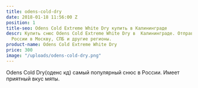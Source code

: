```yaml
---
title: odens-cold-dry
date: 2018-01-18 11:56:00 Z
position: 1
title-seo: Odens Cold Extreme White Dry купить в Калининграде
descr: Купить снюс Odens Cold Extreme White Dry в  Калининграде. Отправляем по всей
  России в Москву, СПБ и другие регионы.
product-name: Odens Cold Extreme White Dry
price: 300
image: "/uploads/odens-cold-dry.png"
---
```


Odens Cold Dry(оденс кд) самый популярный снюс в России. Имеет приятный вкус мяты.